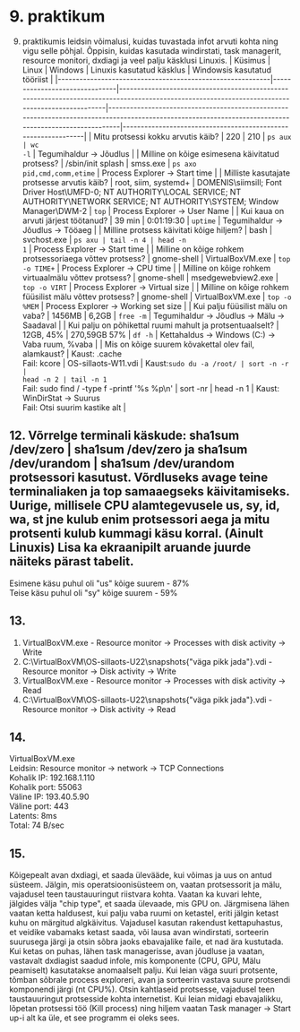 # 9. praktikum
9. praktikumis leidsin võimalusi, kuidas tuvastada infot arvuti kohta ning vigu selle põhjal. Õppisin, kuidas kasutada windirstati, task managerit, resource monitori, dxdiagi ja veel palju käsklusi Linuxis.
| Küsimus                                                   | Linux                         | Windows                                                                                                                                        | Linuxis kasutatud käsklus                                                                                                                             | Windowsis kasutatud tööriist                                  |
|-----------------------------------------------------------|-------------------------------|------------------------------------------------------------------------------------------------------------------------------------------------|-------------------------------------------------------------------------------------------------------------------------------------------------------|---------------------------------------------------------------|
| Mitu protsessi kokku arvutis käib?                        | 220                           | 210                                                                                                                                            | <code>ps aux \| wc -l</code>                                                                                                                          | Tegumihaldur -> Jõudlus                                       |
| Milline on kõige esimesena käivitatud protsess?           | /sbin/init splash             | smss.exe                                                                                                                                       | <code>ps axo pid,cmd,comm,etime</code>                                                                                                                | Process Explorer -> Start time                                |
| Milliste kasutajate protsesse arvutis käib?               | root, siim, systemd+          | DOMENIS\siimsill; Font Driver Host\UMFD-0; NT AUTHORITY\LOCAL SERVICE; NT AUTHORITY\NETWORK SERVICE; NT AUTHORITY\SYSTEM; Window Manager\DWM-2 | <code>top</code>                                                                                                                                      | Process Explorer -> User Name                                 |
| Kui kaua on arvuti järjest töötanud?                      | 39 min                        | 0:01:19:30                                                                                                                                     | <code>uptime</code>                                                                                                                                   | Tegumihaldur -> Jõudlus -> Tööaeg                             |
| Milline protsess käivitati kõige hiljem?                  | bash                          | svchost.exe                                                                                                                                    | <code>ps axu \| tail -n 4 \| head -n 1</code>                                                                                                         | Process Explorer -> Start time                                |
| Milline on kõige rohkem protsessoriaega võttev protsess?  | gnome-shell                   | VirtualBoxVM.exe                                                                                                                               | <code>top -o TIME+</code>                                                                                                                             | Process Explorer -> CPU time                                  |
| Milline on kõige rohkem virtuaalmälu võttev protsess?     | gnome-shell                   | msedgewebview2.exe                                                                                                                             | <code>top -o VIRT</code>                                                                                                                              | Process Explorer -> Virtual size                              |
| Milline on kõige rohkem füüsilist mälu võttev protsess?   | gnome-shell                   | VirtualBoxVM.exe                                                                                                                               | <code>top -o %MEM</code>                                                                                                                              | Process Explorer -> Working set size                          |
| Kui palju füüsilist mälu on vaba?                         | 1456MB                        | 6,2GB                                                                                                                                          | <code>free -m</code>                                                                                                                                  | Tegumihaldur -> Jõudlus -> Mälu -> Saadaval                   |
| Kui palju on põhikettal ruumi mahult ja protsentuaalselt? | 12GB, 45%                     | 270,59GB 57%                                                                                                                                   | <code>df -h</code>                                                                                                                                    | Kettahaldus -> Windows (C:) -> Vaba ruum, %vaba               |
| Mis on kõige suurem kõvakettal olev fail, alamkaust?      | Kaust: .cache<br> Fail: kcore | OS-sillaots-W11.vdi                                                                                                                            | Kaust:<code>sudo du -a /root/ \| sort -n -r \| head -n 2 \| tail -n 1</code><br> Fail: sudo find / -type f -printf '%s %p\n' \| sort -nr \| head -n 1 | Kaust: WinDirStat -> Suurus<br> Fail: Otsi suurim kastike alt |
## 12. Võrrelge terminali käskude: sha1sum /dev/zero | sha1sum /dev/zero ja sha1sum /dev/urandom | sha1sum /dev/urandom protsessori kasutust. Võrdluseks avage teine terminaliaken ja top samaaegseks käivitamiseks. Uurige, millisele CPU alamtegevusele us, sy, id, wa, st jne kulub enim protsessori aega ja mitu protsenti kulub kummagi käsu korral. (Ainult Linuxis) Lisa ka ekraanipilt aruande juurde näiteks pärast tabelit.<br>
Esimene käsu puhul oli "us" kõige suurem - 87%<br>
Teise käsu puhul oli "sy" kõige suurem - 59%<br>
## 13.<br>
1. VirtualBoxVM.exe - Resource monitor -> Processes with disk activity -> Write<br>
2. C:\VirtualBoxVM\OS-sillaots-U22\snapshots\{"väga pikk jada"}.vdi - Resource monitor -> Disk activity -> Write<br>
3. VirtualBoxVM.exe - Resource monitor -> Processes with disk activity -> Read<br>
4. C:\VirtualBoxVM\OS-sillaots-U22\snapshots\{"väga pikk jada"}.vdi - Resource monitor -> Disk activity -> Read<br>
## 14.<br>
VirtualBoxVM.exe<br>
Leidsin: Resource monitor -> network ->  TCP Connections<br>
Kohalik IP: 192.168.1.110<br>
Kohalik port: 55063<br>
Väline IP: 193.40.5.90<br>
Väline port: 443<br>
Latents: 8ms<br>
Total: 74 B/sec<br>
## 15.<br>
Kõigepealt avan dxdiagi, et saada ülevääde, kui võimas ja uus on antud süsteem. Jälgin, mis operatsioonisüsteem on, vaatan protsessorit ja mälu, vajadusel teen taustauuringut riistvara kohta. Vaatan ka kuvari lehte, jälgides välja "chip type", et saada ülevaade, mis GPU on. Järgmisena lähen vaatan ketta haldusest, kui palju vaba ruumi on ketastel, eriti jälgin ketast kuhu on märgitud algkäivitus. Vajadusel kasutan rakendust kettapuhastus, et veidike vabamaks ketast saada, või lausa avan windirstati, sorteerin suurusega järgi ja otsin sõbra jaoks ebavajalike faile, et nad ära kustutada. Kui ketas on puhas, lähen task managerisse, avan jõudluse ja vaatan, vastavalt dxdiagist saadud infole, mis komponente (CPU, GPU, Mälu peamiselt) kasutatakse anomaalselt palju. Kui leian väga suuri protsente, tõmban sõbrale process exploreri, avan ja sorteerin vastava suure protsendi komponendi järgi (nt CPU%). Otsin kahtlaseid protsesse, vajadusel teen taustauuringut protsesside kohta internetist. Kui leian midagi ebavajalikku, lõpetan protsessi töö (Kill process) ning hiljem vaatan Task manager -> Start up-i alt ka üle, et see programm ei oleks sees.


